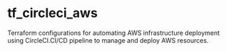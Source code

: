 # tf_circleci_aws
Terraform configurations for automating AWS infrastructure deployment using CircleCI.CI/CD pipeline to manage and deploy AWS resources.
